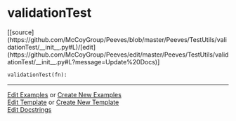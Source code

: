 # <a id="Peeves.TestUtils.validationTest">validationTest</a>
<div class="docs-source-link" markdown="1">
[[source](https://github.com/McCoyGroup/Peeves/blob/master/Peeves/TestUtils/validationTest/__init__.py#L)/[edit](https://github.com/McCoyGroup/Peeves/edit/master/Peeves/TestUtils/validationTest/__init__.py#L?message=Update%20Docs)]
</div>

```python
validationTest(fn): 
```












---

[Edit Examples](https://github.com/McCoyGroup/Peeves/edit/gh-pages/ci/examples/Peeves/TestUtils/validationTest.md) or 
[Create New Examples](https://github.com/McCoyGroup/Peeves/new/gh-pages/?filename=ci/examples/Peeves/TestUtils/validationTest.md) <br/>
[Edit Template](https://github.com/McCoyGroup/Peeves/edit/gh-pages/ci/docs/Peeves/TestUtils/validationTest.md) or 
[Create New Template](https://github.com/McCoyGroup/Peeves/new/gh-pages/?filename=ci/docs/templates/Peeves/TestUtils/validationTest.md) <br/>
[Edit Docstrings](https://github.com/McCoyGroup/Peeves/edit/master/Peeves/TestUtils/validationTest/__init__.py#L?message=Update%20Docs)